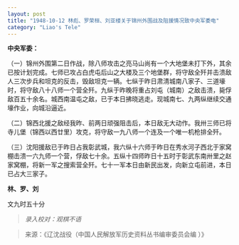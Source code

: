```yaml
---
layout: post
title: "1948-10-12 林彪、罗荣桓、刘亚楼关于锦州外围战及阻援情况致中央军委电"
category: "Liao's Tele"
---
```

**中央军委：**

（一）锦州外围第二日作战，除八师攻击之亮马山尚有一个大地堡未打下外，其余已按计划完成。七师已攻占白虎屯后山之大楼及三个地堡群，将守敌全歼并击溃敌人三次步兵和坦克的反击，毁敌坦克一辆。七纵于昨日肃清城南八家子、三道壕时，将守敌八十八师一个营全歼。九纵于昨晚将重占刘屯（城南）之敌击溃，毙俘敌百五十余名。城西南温屯之敌，已于本日拂晓逃走。现城南七、九两纵继续交通壕作业，向城沿逼近。

（二）锦西北援之敌经我昨、前两日顽强阻击后，本日敌无大动作。我卅三师已将寺儿堡（锦西以西廿里）攻克，将守敌一九八师一个连及一个唯一机枪排全歼。

（三）沈阳援敌已于昨日占我彰武城，我六纵十六师于昨日在秀水河子西北于家窝棚击溃一六九师一个营，俘敌七十余。五纵十四师昨日十五时于彰武东南卅里之赵家窝棚，将新一军之搜索营全歼。七十一军本日由新民出发，向新立屯前进，本日已占大三家子。

**林、罗、刘**

文九时五十分



> *录入校对：观棋不语*

> 来源：《辽沈战役（中国人民解放军历史资料丛书编审委员会编 ）》
